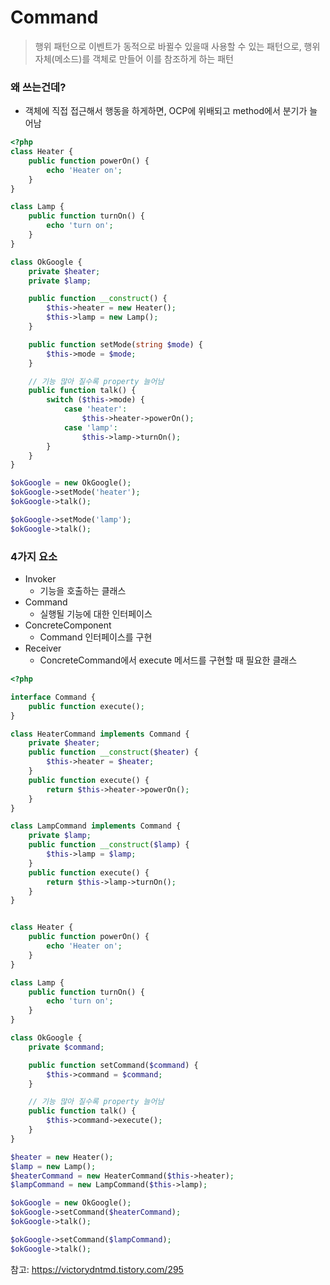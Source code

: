 # Command

> 행위 패턴으로 이벤트가 동적으로 바뀔수 있을때 사용할 수 있는 패턴으로, 행위 자체(메소드)를 객체로 만들어 이를 참조하게 하는 패턴

### 왜 쓰는건데?
- 객체에 직접 접근해서 행동을 하게하면, OCP에 위배되고 method에서 분기가 늘어남
```php
<?php
class Heater {
	public function powerOn() {
		echo 'Heater on';
	}
}

class Lamp {
	public function turnOn() {
		echo 'turn on';
	}
}

class OkGoogle {
	private $heater;
	private $lamp;

	public function __construct() {
		$this->heater = new Heater();
		$this->lamp = new Lamp();
	}

	public function setMode(string $mode) {
		$this->mode = $mode;
	}

	// 기능 많아 질수록 property 늘어남
	public function talk() {
		switch ($this->mode) {
			case 'heater':
				$this->heater->powerOn();
			case 'lamp':
				$this->lamp->turnOn();
		}
	}
}

$okGoogle = new OkGoogle();
$okGoogle->setMode('heater');
$okGoogle->talk();

$okGoogle->setMode('lamp');
$okGoogle->talk();
```

### 4가지 요소
- Invoker
	- 기능을 호출하는 클래스
- Command
	- 실행될 기능에 대한 인터페이스
- ConcreteComponent
	- Command 인터페이스를 구현
- Receiver
	- ConcreteCommand에서 execute 메서드를 구현할 때 필요한 클래스

```php
<?php

interface Command {
	public function execute();
}

class HeaterCommand implements Command {
	private $heater;
	public function __construct($heater) {
		$this->heater = $heater;
	}
	public function execute() {
		return $this->heater->powerOn();
	}
}

class LampCommand implements Command {
	private $lamp;
	public function __construct($lamp) {
		$this->lamp = $lamp;
	}
	public function execute() {
		return $this->lamp->turnOn();
	}
}


class Heater {
	public function powerOn() {
		echo 'Heater on';
	}
}

class Lamp {
	public function turnOn() {
		echo 'turn on';
	}
}

class OkGoogle {
	private $command;

	public function setCommand($command) {
		$this->command = $command;
	}

	// 기능 많아 질수록 property 늘어남
	public function talk() {
		$this->command->execute();
	}
}

$heater = new Heater();
$lamp = new Lamp();
$heaterCommand = new HeaterCommand($this->heater);
$lampCommand = new LampCommand($this->lamp);

$okGoogle = new OkGoogle();
$okGoogle->setCommand($heaterCommand);
$okGoogle->talk();

$okGoogle->setCommand($lampCommand);
$okGoogle->talk();
```

참고: https://victorydntmd.tistory.com/295